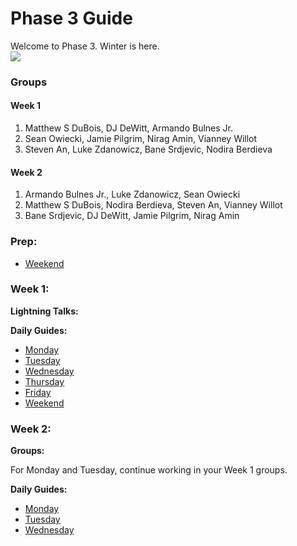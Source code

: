 # Phase 3 Guide

Welcome to Phase 3. Winter is here.  
![](https://38.media.tumblr.com/70ac07bf09b1d02a44c0dffb794113a3/tumblr_mxv5ccm4Gp1save0go1_500.gif)

### Groups

#### Week 1

1. Matthew S DuBois, DJ DeWitt, Armando Bulnes Jr.  
2. Sean Owiecki, Jamie Pilgrim, Nirag Amin, Vianney Willot  
3. Steven An, Luke Zdanowicz, Bane Srdjevic, Nodira Berdieva

#### Week 2

1. Armando Bulnes Jr., Luke Zdanowicz, Sean Owiecki
2. Matthew S DuBois, Nodira Berdieva, Steven An, Vianney Willot
3. Bane Srdjevic, DJ DeWitt, Jamie Pilgrim, Nirag Amin

### Prep:
- [Weekend](phase-3-prep/weekend-prep.md)

### Week 1:

**Lightning Talks:**

**Daily Guides:**

- [Monday](week-1/monday.md)
- [Tuesday](week-1/tuesday.md)
- [Wednesday](week-1/wednesday.md)
- [Thursday](week-1/thursday.md)
- [Friday](week-1/friday.md)
- [Weekend](week-1/weekend.md)

### Week 2:

**Groups:**

For Monday and Tuesday, continue working in your Week 1 groups.

**Daily Guides:**

- [Monday](week-2/monday.md)
- [Tuesday](week-2/tuesday.md)
- [Wednesday](week-2/wednesday.md)
